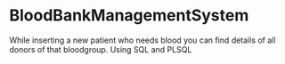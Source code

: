 # BloodBankManagementSystem
While inserting a new patient who needs blood you can find details of all donors of that bloodgroup.
Using SQL and PLSQL
